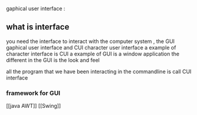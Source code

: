 gaphical user interface : 
## what is interface 
you need the interface to interact with the computer system , the GUI gaphical user interface and CUI character user interface 
a example of character interface is CUI 
a example of GUI is a window application 
the different in the GUI is the look and feel  


all the program that we have been interacting in the commandline is call CUI interface 
### framework for GUI 
[[java AWT]]
[[Swing]]

